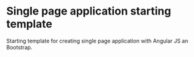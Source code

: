 # Single page application starting template

Starting template for creating single page application with Angular JS an Bootstrap.
